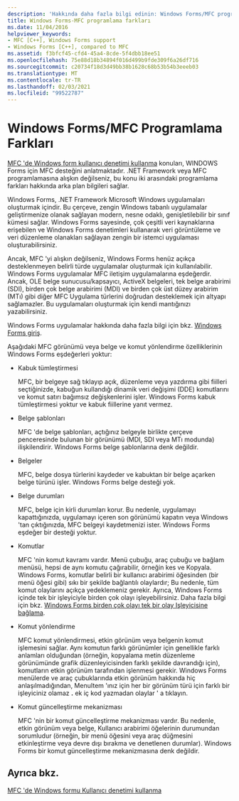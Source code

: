 ```yaml
---
description: 'Hakkında daha fazla bilgi edinin: Windows Forms/MFC programlama farkları'
title: Windows Forms-MFC programlama farkları
ms.date: 11/04/2016
helpviewer_keywords:
- MFC [C++], Windows Forms support
- Windows Forms [C++], compared to MFC
ms.assetid: f3bfcf45-cfd4-45a4-8cde-5f4dbb18ee51
ms.openlocfilehash: 75e88d18b34894f016d499b9fde309f6a26df716
ms.sourcegitcommit: c20734f18d3d49bb38b1628c68b53b54b3eeeb03
ms.translationtype: MT
ms.contentlocale: tr-TR
ms.lasthandoff: 02/03/2021
ms.locfileid: "99522787"
---
```

# <a name="windows-formsmfc-programming-differences"></a>Windows Forms/MFC Programlama Farkları

[MFC 'de Windows form kullanıcı denetimi kullanma](../dotnet/using-a-windows-form-user-control-in-mfc.md) konuları, WINDOWS Forms için MFC desteğini anlatmaktadır. .NET Framework veya MFC programlamasına alışkın değilseniz, bu konu iki arasındaki programlama farkları hakkında arka plan bilgileri sağlar.

Windows Forms, .NET Framework Microsoft Windows uygulamaları oluşturmak içindir. Bu çerçeve, zengin Windows tabanlı uygulamalar geliştirmenize olanak sağlayan modern, nesne odaklı, genişletilebilir bir sınıf kümesi sağlar. Windows Forms sayesinde, çok çeşitli veri kaynaklarına erişebilen ve Windows Forms denetimleri kullanarak veri görüntüleme ve veri düzenleme olanakları sağlayan zengin bir istemci uygulaması oluşturabilirsiniz.

Ancak, MFC 'yi alışkın değilseniz, Windows Forms henüz açıkça desteklenmeyen belirli türde uygulamalar oluşturmak için kullanılabilir. Windows Forms uygulamalar MFC iletişim uygulamalarına eşdeğerdir. Ancak, OLE belge sunucusu/kapsayıcı, ActiveX belgeleri, tek belge arabirimi (SDI), birden çok belge arabirimi (MDI) ve birden çok üst düzey arabirim (MTı) gibi diğer MFC Uygulama türlerini doğrudan desteklemek için altyapı sağlamazler. Bu uygulamaları oluşturmak için kendi mantığınızı yazabilirsiniz.

Windows Forms uygulamalar hakkında daha fazla bilgi için bkz. [Windows Forms giriş](/dotnet/framework/winforms/windows-forms-overview).

Aşağıdaki MFC görünümü veya belge ve komut yönlendirme özelliklerinin Windows Forms eşdeğerleri yoktur:

- Kabuk tümleştirmesi

   MFC, bir belgeye sağ tıklayıp açık, düzenleme veya yazdırma gibi fiilleri seçtiğinizde, kabuğun kullandığı dinamik veri değişimi (DDE) komutlarını ve komut satırı bağımsız değişkenlerini işler. Windows Forms kabuk tümleştirmesi yoktur ve kabuk fiillerine yanıt vermez.

- Belge şablonları

   MFC 'de belge şablonları, açtığınız belgeyle birlikte çerçeve penceresinde bulunan bir görünümü (MDI, SDI veya MTı modunda) ilişkilendirir. Windows Forms belge şablonlarına denk değildir.

- Belgeler

   MFC, belge dosya türlerini kaydeder ve kabuktan bir belge açarken belge türünü işler. Windows Forms belge desteği yok.

- Belge durumları

   MFC, belge için kirli durumları korur. Bu nedenle, uygulamayı kapattığınızda, uygulamayı içeren son görünümü kapatın veya Windows 'tan çıktığınızda, MFC belgeyi kaydetmenizi ister. Windows Forms eşdeğer bir desteği yoktur.

- Komutlar

   MFC 'nin komut kavramı vardır. Menü çubuğu, araç çubuğu ve bağlam menüsü, hepsi de aynı komutu çağırabilir, örneğin kes ve Kopyala. Windows Forms, komutlar belirli bir kullanıcı arabirimi öğesinden (bir menü öğesi gibi) sıkı bir şekilde bağlantılı olaylardır; Bu nedenle, tüm komut olaylarını açıkça yedeklemeniz gerekir. Ayrıca, Windows Forms içinde tek bir işleyiciyle birden çok olayı işleyebilirsiniz. Daha fazla bilgi için bkz. [Windows Forms birden çok olayı tek bir olay Işleyicisine bağlama](/dotnet/framework/winforms/how-to-connect-multiple-events-to-a-single-event-handler-in-windows-forms).

- Komut yönlendirme

   MFC komut yönlendirmesi, etkin görünüm veya belgenin komut işlemesini sağlar. Aynı komutun farklı görünümler için genellikle farklı anlamları olduğundan (örneğin, kopyalama metin düzenleme görünümünde grafik düzenleyicisinden farklı şekilde davrandığı için), komutların etkin görünüm tarafından işlenmesi gerekir. Windows Forms menülerde ve araç çubuklarında etkin görünüm hakkında hiç anlaşılmadığından, MenuItem 'ınız için her bir görünüm türü için farklı bir işleyiciniz olamaz **.** ek iç kod yazmadan olaylar ' a tıklayın.

- Komut güncelleştirme mekanizması

   MFC 'nin bir komut güncelleştirme mekanizması vardır. Bu nedenle, etkin görünüm veya belge, Kullanıcı arabirimi öğelerinin durumundan sorumludur (örneğin, bir menü öğesini veya araç düğmesini etkinleştirme veya devre dışı bırakma ve denetlenen durumlar). Windows Forms bir komut güncelleştirme mekanizmasına denk değildir.

## <a name="see-also"></a>Ayrıca bkz.

[MFC 'de Windows formu Kullanıcı denetimi kullanma](../dotnet/using-a-windows-form-user-control-in-mfc.md)
